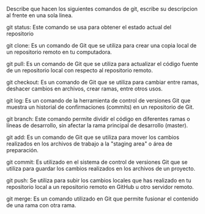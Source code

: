 Describe que hacen los siguientes comandos de git, escribe su descripcion al frente en una sola linea.

git status: Este comando se usa para obtener el estado actual del repositorio

git clone: Es un comando de Git que se utiliza para crear una copia local de un repositorio remoto en tu computadora.

git pull: Es un comando de Git que se utiliza para actualizar el código fuente de un repositorio local con respecto al repositorio remoto.

git checkout: Es un comando de Git que se utiliza para cambiar entre ramas, deshacer cambios en archivos, crear ramas, entre otros usos.

git log: Es un comando de la herramienta de control de versiones Git que muestra un historial de confirmaciones (commits) en un repositorio de Git.

git branch: Este comando permite dividir el código en diferentes ramas o líneas de desarrollo, sin afectar la rama principal de desarrollo (master).

git add: Es un comando de Git que se utiliza para mover los cambios realizados en los archivos de trabajo a la "staging area" o área de preparación.

git commit: Es utilizado en el sistema de control de versiones Git que se utiliza para guardar los cambios realizados en los archivos de un proyecto.

git push: Se utiliza para subir los cambios locales que has realizado en tu repositorio local a un repositorio remoto en GitHub u otro servidor remoto.

git merge: Es un comando utilizado en Git que permite fusionar el contenido de una rama con otra rama.
